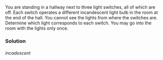 You are standing in a hallway next to three light switches, all of which are
off. Each switch operates a different incandescent light bulb in the room at
the end of the hall.  You cannot see the lights from where the switches are.
Determine which light corresponds to each switch. You may go into the room with
the lights only once.

### Solution

###### incadescent
